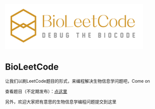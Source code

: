 
![](./picture/BioLeetCode_Logo.png)

# BioLeetCode

让我们以刷LeetCode题目的形式，来编程解决生物信息学问题吧，Come on

查看题目（不定期发布）：[点这里](./Questions.md)

另外，欢迎大家把有意思的生物信息学编程问题提交到这里
